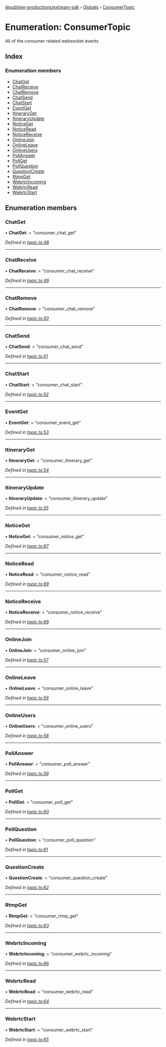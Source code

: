 [@sublime-productions/extream-sdk](../README.md) › [Globals](../globals.md) › [ConsumerTopic](consumertopic.md)

# Enumeration: ConsumerTopic

All of the consumer related websocket events

## Index

### Enumeration members

* [ChatGet](consumertopic.md#chatget)
* [ChatReceive](consumertopic.md#chatreceive)
* [ChatRemove](consumertopic.md#chatremove)
* [ChatSend](consumertopic.md#chatsend)
* [ChatStart](consumertopic.md#chatstart)
* [EventGet](consumertopic.md#eventget)
* [ItineraryGet](consumertopic.md#itineraryget)
* [ItineraryUpdate](consumertopic.md#itineraryupdate)
* [NoticeGet](consumertopic.md#noticeget)
* [NoticeRead](consumertopic.md#noticeread)
* [NoticeReceive](consumertopic.md#noticereceive)
* [OnlineJoin](consumertopic.md#onlinejoin)
* [OnlineLeave](consumertopic.md#onlineleave)
* [OnlineUsers](consumertopic.md#onlineusers)
* [PollAnswer](consumertopic.md#pollanswer)
* [PollGet](consumertopic.md#pollget)
* [PollQuestion](consumertopic.md#pollquestion)
* [QuestionCreate](consumertopic.md#questioncreate)
* [RtmpGet](consumertopic.md#rtmpget)
* [WebrtcIncoming](consumertopic.md#webrtcincoming)
* [WebrtcRead](consumertopic.md#webrtcread)
* [WebrtcStart](consumertopic.md#webrtcstart)

## Enumeration members

###  ChatGet

• **ChatGet**: = "consumer_chat_get"

*Defined in [topic.ts:48](https://github.com/Extream-SaaS/ex-sdk/blob/be861a6/src/topic.ts#L48)*

___

###  ChatReceive

• **ChatReceive**: = "consumer_chat_receive"

*Defined in [topic.ts:49](https://github.com/Extream-SaaS/ex-sdk/blob/be861a6/src/topic.ts#L49)*

___

###  ChatRemove

• **ChatRemove**: = "consumer_chat_remove"

*Defined in [topic.ts:50](https://github.com/Extream-SaaS/ex-sdk/blob/be861a6/src/topic.ts#L50)*

___

###  ChatSend

• **ChatSend**: = "consumer_chat_send"

*Defined in [topic.ts:51](https://github.com/Extream-SaaS/ex-sdk/blob/be861a6/src/topic.ts#L51)*

___

###  ChatStart

• **ChatStart**: = "consumer_chat_start"

*Defined in [topic.ts:52](https://github.com/Extream-SaaS/ex-sdk/blob/be861a6/src/topic.ts#L52)*

___

###  EventGet

• **EventGet**: = "consumer_event_get"

*Defined in [topic.ts:53](https://github.com/Extream-SaaS/ex-sdk/blob/be861a6/src/topic.ts#L53)*

___

###  ItineraryGet

• **ItineraryGet**: = "consumer_itinerary_get"

*Defined in [topic.ts:54](https://github.com/Extream-SaaS/ex-sdk/blob/be861a6/src/topic.ts#L54)*

___

###  ItineraryUpdate

• **ItineraryUpdate**: = "consumer_itinerary_update"

*Defined in [topic.ts:55](https://github.com/Extream-SaaS/ex-sdk/blob/be861a6/src/topic.ts#L55)*

___

###  NoticeGet

• **NoticeGet**: = "consumer_notice_get"

*Defined in [topic.ts:67](https://github.com/Extream-SaaS/ex-sdk/blob/be861a6/src/topic.ts#L67)*

___

###  NoticeRead

• **NoticeRead**: = "consumer_notice_read"

*Defined in [topic.ts:69](https://github.com/Extream-SaaS/ex-sdk/blob/be861a6/src/topic.ts#L69)*

___

###  NoticeReceive

• **NoticeReceive**: = "consumer_notice_receive"

*Defined in [topic.ts:68](https://github.com/Extream-SaaS/ex-sdk/blob/be861a6/src/topic.ts#L68)*

___

###  OnlineJoin

• **OnlineJoin**: = "consumer_online_join"

*Defined in [topic.ts:57](https://github.com/Extream-SaaS/ex-sdk/blob/be861a6/src/topic.ts#L57)*

___

###  OnlineLeave

• **OnlineLeave**: = "consumer_online_leave"

*Defined in [topic.ts:56](https://github.com/Extream-SaaS/ex-sdk/blob/be861a6/src/topic.ts#L56)*

___

###  OnlineUsers

• **OnlineUsers**: = "consumer_online_users"

*Defined in [topic.ts:58](https://github.com/Extream-SaaS/ex-sdk/blob/be861a6/src/topic.ts#L58)*

___

###  PollAnswer

• **PollAnswer**: = "consumer_poll_answer"

*Defined in [topic.ts:59](https://github.com/Extream-SaaS/ex-sdk/blob/be861a6/src/topic.ts#L59)*

___

###  PollGet

• **PollGet**: = "consumer_poll_get"

*Defined in [topic.ts:60](https://github.com/Extream-SaaS/ex-sdk/blob/be861a6/src/topic.ts#L60)*

___

###  PollQuestion

• **PollQuestion**: = "consumer_poll_question"

*Defined in [topic.ts:61](https://github.com/Extream-SaaS/ex-sdk/blob/be861a6/src/topic.ts#L61)*

___

###  QuestionCreate

• **QuestionCreate**: = "consumer_question_create"

*Defined in [topic.ts:62](https://github.com/Extream-SaaS/ex-sdk/blob/be861a6/src/topic.ts#L62)*

___

###  RtmpGet

• **RtmpGet**: = "consumer_rtmp_get"

*Defined in [topic.ts:63](https://github.com/Extream-SaaS/ex-sdk/blob/be861a6/src/topic.ts#L63)*

___

###  WebrtcIncoming

• **WebrtcIncoming**: = "consumer_webrtc_incoming"

*Defined in [topic.ts:66](https://github.com/Extream-SaaS/ex-sdk/blob/be861a6/src/topic.ts#L66)*

___

###  WebrtcRead

• **WebrtcRead**: = "consumer_webrtc_read"

*Defined in [topic.ts:64](https://github.com/Extream-SaaS/ex-sdk/blob/be861a6/src/topic.ts#L64)*

___

###  WebrtcStart

• **WebrtcStart**: = "consumer_webrtc_start"

*Defined in [topic.ts:65](https://github.com/Extream-SaaS/ex-sdk/blob/be861a6/src/topic.ts#L65)*
